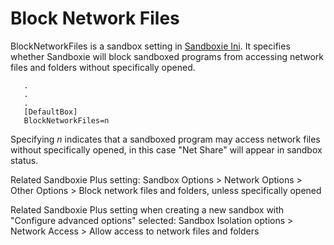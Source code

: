 # Block Network Files

BlockNetworkFiles is a sandbox setting in [Sandboxie Ini](SandboxieIni.md). It specifies whether Sandboxie will block sandboxed programs from accessing network files and folders without specifically opened.
```
   .
   .
   .
   [DefaultBox]
   BlockNetworkFiles=n
```

Specifying _n_ indicates that a sandboxed program may access network files without specifically opened, in this case "Net Share" will appear in sandbox status.

Related Sandboxie Plus setting: Sandbox Options > Network Options > Other Options > Block network files and folders, unless specifically opened

Related Sandboxie Plus setting when creating a new sandbox with "Configure advanced options" selected: Sandbox Isolation options > Network Access > Allow access to network files and folders
